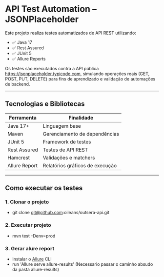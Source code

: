 # API Test Automation – JSONPlaceholder

Este projeto realiza testes automatizados de API REST utilizando:
- ✅ Java 17
- ✅ Rest Assured
- ✅ JUnit 5
- ✅ Allure Reports

Os testes são executados contra a API pública https://jsonplaceholder.typicode.com, simulando operações reais (GET, POST, PUT, DELETE) para fins de aprendizado e validação de automações de backend.

---

## Tecnologias e Bibliotecas

| Ferramenta    | Finalidade                          |
|---------------|--------------------------------------|
| Java 17+      | Linguagem base                       |
| Maven         | Gerenciamento de dependências        |
| JUnit 5       | Framework de testes                  |
| Rest Assured  | Testes de API REST                   |
| Hamcrest      | Validações e matchers                |
| Allure Report | Relatórios gráficos de execução      |


---

## Como executar os testes

### 1. Clonar o projeto

* git clone git@github.com:oileans/outsera-api.git

### 2. Executar projeto

* mvn test -Denv=prod

### 3. Gerar alure report

* Instalar o [Allure](https://github.com/allure-framework/allure2/releases) CLI
* run 'Allure serve allure-results' (Necessario passar o caminho absudo da pasta allure-results)

